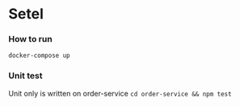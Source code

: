 # Setel
### How to run 
```docker-compose up```

### Unit test
Unit only is written on order-service
``cd order-service && npm test``